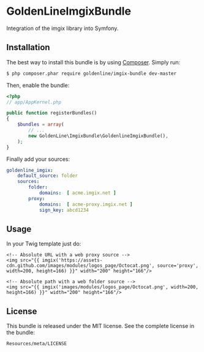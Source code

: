 GoldenLineImgixBundle
=====================

Integration of the imgix library into Symfony.

Installation
-------------

The best way to install this bundle is by using [Composer](http://getcomposer.org). Simply run:

``` bash
$ php composer.phar require goldenline/imgix-bundle dev-master
```

Then, enable the bundle:

``` php
<?php
// app/AppKernel.php

public function registerBundles()
{
    $bundles = array(
        // ...
        new GoldenLine\ImgixBundle\GoldenlineImgixBundle(),
    );
}
```

Finally add your sources:
```yml
goldenline_imgix:
    default_source: folder
    sources:
        folder:
            domains:  [ acme.imgix.net ]
        proxy:
            domains:  [ acme-proxy.imgix.net ]
            sign_key: abcd1234
```

Usage
-----

In your Twig template just do:

```twig
<!-- Absolute URL with a web proxy source -->
<img src="{{ imgix('https://assets-cdn.github.com/images/modules/logos_page/Octocat.png', source='proxy', width=200, height=166) }}" width="200" height="166"/>

<!-- Absolute path with a web folder source -->
<img src="{{ imgix('images/modules/logos_page/Octocat.png', width=200, height=166) }}" width="200" height="166"/>
```

License
-------

This bundle is released under the MIT license. See the complete license in the
bundle:

    Resources/meta/LICENSE
